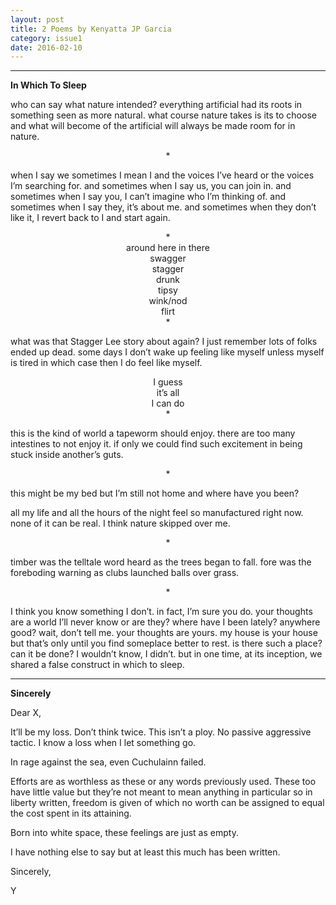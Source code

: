 ```yaml
---
layout: post
title: 2 Poems by Kenyatta JP Garcia
category: issue1
date: 2016-02-10
---
```


___

**In Which To Sleep**

who can say what nature intended? everything artificial had its roots in something seen as more natural. what course nature takes is its to choose and what will become of the artificial will always be made room for in nature.

<center>*</center>

when I say we sometimes I mean I and the voices I’ve heard or the voices I’m searching for. and sometimes when I say us, you can join in. and sometimes when I say you, I can’t imagine who I’m thinking of. and sometimes when I say they, it’s about me. and sometimes when they don’t like it, I revert back to I and start again.

<center>*</center>

<center>around here									in there</center>

<center>swagger</center>

<center>stagger</center>

<center>drunk</center>

<center>tipsy</center>

<center>wink/nod</center>

<center>flirt</center>

<center>*</center>

what was that Stagger Lee story about again? I just remember lots of folks ended up dead. some days I don’t wake up feeling like myself unless myself is tired in which case then I do feel like myself.

<center>I guess</center>

<center>it’s all</center>

<center>I can do</center>

<center>*</center>

this is the kind of world a tapeworm should enjoy. there are too many intestines to not enjoy it. if only we could find such excitement in being stuck inside another’s guts.

<center>*</center>

this might be my bed but I’m still not home and where have you been?

all my life and all the hours of the night feel so manufactured right now. none of it can be real. I think nature skipped over me.

<center>*</center>

timber was the telltale word heard as the trees began to fall. fore was the foreboding warning as clubs launched balls over grass.

<center>*</center>

I think you know something I don’t. in fact, I’m sure you do. your thoughts are a world I’ll never know or are they? where have I been lately? anywhere good? wait, don’t tell me. your thoughts are yours. my house is your house but that’s only until you find someplace better to rest. is there such a place? can it be done? I wouldn’t know, I didn’t. but in one time, at its inception, we shared a false construct in which to sleep.

___

**Sincerely**

Dear X,

It’ll be my loss. Don’t think twice. This isn’t a ploy. No passive aggressive tactic. I know a loss when I let something go.

In rage against the sea, even Cuchulainn failed.

Efforts are as worthless as these or any words previously used. These too have little value but they’re not meant to mean anything in particular so in liberty written, freedom is given of which no worth can be assigned to equal the cost spent in its attaining.

Born into white space, these feelings are just as empty.

I have nothing else to say but at least this much has been written.

Sincerely,

Y